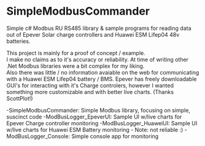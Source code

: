 # SimpleModbusCommander
Simple c# Modbus RU RS485 library &amp; sample programs for reading data out of Epever Solar charge controllers and Huawei ESM Lifep04 48v batteries.  

This project is mainly for a proof of concept / example.   
I make no claims as to it's accuracy or reliability.
At time of writing other .Net Modbus libraries were a bit complex for my liking.  
Also there was little / no information avaiable on the web for communicating with a Huawei ESM Lifep04 battery / BMS.
Epever has freely downloadable GUI's for interacting with it's Charge controlers, however I wanted something more customizable and with better live charts. (Thanks ScottPlot!)

-SimpleModbusCommander: Simple Modbus library, focusing on simple, suscinct code
-ModBusLogger_EpeverUI: Sample UI w/live charts for Epever Charge controller monitoring
-ModBusLogger_HuaweiUI: Sample UI w/live charts for Huawei ESM Battery monitoring  - Note: not reliable :)
-ModBusLogger_Console: Simple console app for monitoring
